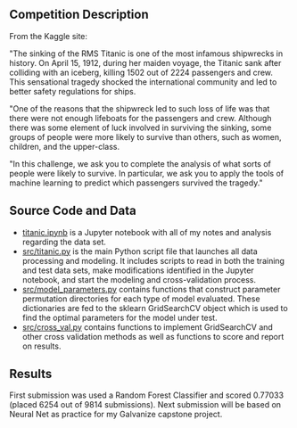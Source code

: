 ## Competition Description

From the Kaggle site:

"The sinking of the RMS Titanic is one of the most infamous shipwrecks in history.  On April 15, 1912, during her maiden voyage, the Titanic sank after colliding with an iceberg, killing 1502 out of 2224 passengers and crew. This sensational tragedy shocked the international community and led to better safety regulations for ships.

"One of the reasons that the shipwreck led to such loss of life was that there were not enough lifeboats for the passengers and crew. Although there was some element of luck involved in surviving the sinking, some groups of people were more likely to survive than others, such as women, children, and the upper-class.

"In this challenge, we ask you to complete the analysis of what sorts of people were likely to survive. In particular, we ask you to apply the tools of machine learning to predict which passengers survived the tragedy."

## Source Code and Data

- [titanic.ipynb](titanic.ipynb) is a Jupyter notebook with all of my notes and analysis regarding the data set.
- [src/titanic.py](src/titanic.py) is the main Python script file that launches all data processing and modeling. It includes scripts to read in both the training and test data sets, make modifications identified in the Jupyter notebook, and start the modeling and cross-validation process.    
- [src/model_parameters.py](src/model_parameters.py) contains functions that construct parameter permutation directories for each type of model evaluated. These dictionaries are fed to the sklearn GridSearchCV object which is used to find the optimal parameters for the model under test.
- [src/cross_val.py](serc/cross_val.py) contains functions to implement GridSearchCV and other cross validation methods as well as functions to score and report on results.

## Results

First submission was used a Random Forest Classifier and scored 0.77033 (placed 6254 out of 9814 submissions). Next submission will be based on Neural Net as practice for my Galvanize capstone project.
